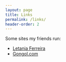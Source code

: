 ```yaml
---
layout: page
title: Links
permalink: /links/
header-order: 2
---
```


Some sites my friends run:

- [Letania Ferreira](http://www.letaniaferreira.com/)
- [Gongol.com](http://www.gongol.com)

